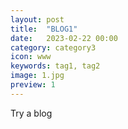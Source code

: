 ```yaml
---
layout: post
title:  "BLOG1"
date:   2023-02-22 00:00
category: category3
icon: www
keywords: tag1, tag2
image: 1.jpg
preview: 1
---
```


Try a blog
